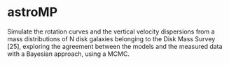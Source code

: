 # astroMP
Simulate the rotation curves and the vertical velocity dispersions from a mass distributions of N disk galaxies belonging to the Disk Mass Survey [25], exploring the agreement between the models and the measured data with a Bayesian approach, using a MCMC.
